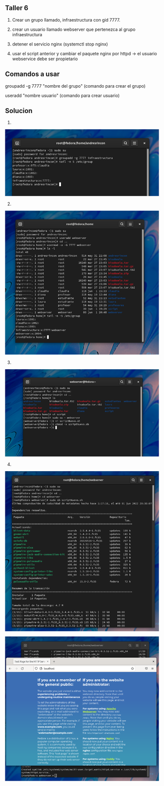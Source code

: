 ## Taller 6

1. Crear un grupo llamado, infraestructura con gid 7777.

2. crear un usuario llamado webserver que pertenezca al grupo infraestructura

3. detener el servicio nginx (systemctl stop nginx)

4. usar el script anterior y cambiar el paquete nginx por httpd -> el usuario webservice debe ser propietario

## Comandos a usar

groupadd -g 7777 "nombre del grupo"  (comando para crear el grupo)

useradd "nombre usuario" (comando para crear usuario)


## Solucion

1.

<img src="/img/35.png" title="35.png" name="35.png"/><br>

2.

<img src="/img/36.png" title="36.png" name="36.png"/><br>

3.

<img src="/img/37.png" title="37.png" name="37.png"/><br>

4.

<img src="/img/38.png" title="38.png" name="38.png"/><br>

<img src="/img/39.png" title="39.png" name="39.png"/><br>
